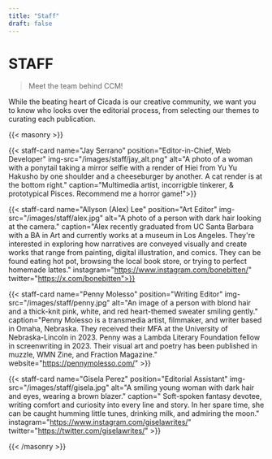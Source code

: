 ```yaml
---
title: "Staff"
draft: false
---
```


# STAFF
> Meet the team behind CCM!

While the beating heart of Cicada is our creative community, we want you to know who looks over the editorial process, from selecting our themes to curating each publication.

{{< masonry >}}

{{< staff-card name="Jay Serrano" position="Editor-in-Chief, Web Developer" img-src="/images/staff/jay_alt.png" alt="A photo of a woman with a ponytail taking a mirror selfie with a render of Hiei from Yu Yu Hakusho by one shoulder and a cheeseburger by another. A cat render is at the bottom right." caption="Multimedia artist, incorrigble tinkerer, & prototypical Pisces. Recommend me a horror game!">}}

{{< staff-card name="Allyson (Alex) Lee" position="Art Editor" img-src="/images/staff/alex.jpg" alt="A photo of a person with dark hair looking at the camera." caption="Alex recently graduated from UC Santa Barbara with a BA in Art and currently works at a museum in Los Angeles. They're interested in exploring how narratives are conveyed visually and create works that range from painting, digital illustration, and comics. They can be found eating hot pot, browsing the local book store, or trying to perfect homemade lattes." instagram="https://www.instagram.com/bonebitten/" twitter="https://x.com/bonebitten">}}

{{< staff-card name="Penny Molesso" position="Writing Editor" img-src="/images/staff/penny.jpg" alt="An image of a person with blond hair and a thick-knit pink, white, and red heart-themed sweater smiling gently." caption="Penny Molesso is a transmedia artist, filmmaker, and writer based in Omaha, Nebraska. They received their MFA at the University of Nebraska-Lincoln in 2023. Penny was a Lambda Literary Foundation fellow in screenwriting in 2023. Their visual art and poetry has been published in muzzle, WMN Zine, and Fraction Magazine." website="https://pennymolesso.com/" >}}

{{< staff-card name="Gisela Perez" position="Editorial Assistant" img-src="/images/staff/gisela.jpg" alt="A smiling young woman with dark hair and eyes, wearing a brown blazer." caption=" Soft-spoken fantasy devotee, writing comfort and curiosity into every line and story. In her spare time, she can be caught humming little tunes, drinking milk, and admiring the moon." instagram="https://www.instagram.com/giselawrites/" twitter="https://twitter.com/giselawrites/" >}}

{{< /masonry >}}